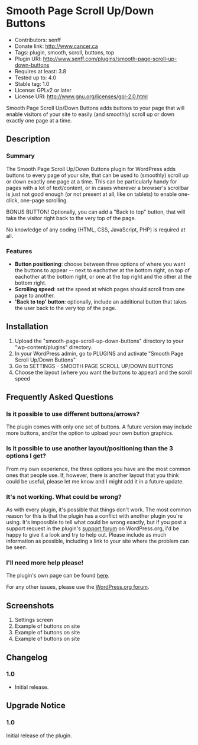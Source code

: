 # Smooth Page Scroll Up/Down Buttons
* Contributors: senff
* Donate link: http://www.cancer.ca
* Tags: plugin, smooth, scroll, buttons, top
* Plugin URI: http://www.senff.com/plugins/smooth-page-scroll-up-down-buttons
* Requires at least: 3.8
* Tested up to: 4.0
* Stable tag: 1.0
* License: GPLv2 or later
* License URI: http://www.gnu.org/licenses/gpl-2.0.html

Smooth Page Scroll Up/Down Buttons adds buttons to your page that will enable visitors of your site to easily (and smoothly) scroll up or down exactly one page at a time.

## Description

### Summary

The Smooth Page Scroll Up/Down Buttons plugin for WordPress adds buttons to every page of your site, that can be used to (smoothly) scroll up or down exactly one page at a time. This can be particularly handy for pages with a lot of text/content, or in cases wherever a browser's scrollbar is just not good enough (or not present at all, like on tablets) to enable one-click, one-page scrolling.

BONUS BUTTON! Optionally, you can add a "Back to top" button, that will take the visitor right back to the very top of the page.

No knowledge of any coding (HTML, CSS, JavaScript, PHP) is required at all.

### Features

* **Button positioning**: choose between three options of where you want the buttons to appear -- next to eachother at the bottom right, on top of eachother at the bottom right, or one at the top right and the other at the bottom right.
* **Scrolling speed**: set the speed at which pages should scroll from one page to another.
* **'Back to top' button**: optionally, include an additional button that takes the user back to the very top of the page.

## Installation 

1. Upload the "smooth-page-scroll-up-down-buttons" directory to your "wp-content/plugins" directory.
2. In your WordPress admin, go to PLUGINS and activate "Smooth Page Scroll Up/Down Buttons"
3. Go to SETTINGS - SMOOTH PAGE SCROLL UP/DOWN BUTTONS
4. Choose the layout (where you want the buttons to appear) and the scroll speed

## Frequently Asked Questions

### Is it possible to use different buttons/arrows?
The plugin comes with only one set of buttons. A future version may include more buttons, and/or the option to upload your own button graphics.

### Is it possible to use another layout/positioning than the 3 options I get?
From my own experience, the three options you have are the most common ones that people use. If, however, there is another layout that you think could be useful, please let me know and I might add it in a future update.

### It's not working. What could be wrong?
As with every plugin, it's possible that things don't work. The most common reason for this is that the plugin has a conflict with another plugin you're using. It's impossible to tell what could be wrong exactly, but if you post a support request in the plugin's [support forum](https://wordpress.org/support/plugin/smooth-page-scroll-up-down-buttons) on WordPress.org, I'd be happy to give it a look and try to help out. Please include as much information as possible, including a link to your site where the problem can be seen.

### I'll need more help please!
The plugin's own page can be found [here](http://www.senff.com/plugins/smooth-page-scroll-up-down-buttons).

For any other issues, please use the [WordPress.org forum](https://wordpress.org/support/plugin/smooth-page-scroll-up-down-buttons).


## Screenshots

1. Settings screen
2. Example of buttons on site
3. Example of buttons on site
4. Example of buttons on site

## Changelog

### 1.0 
* Initial release.


## Upgrade Notice 

### 1.0 
Initial release of the plugin.